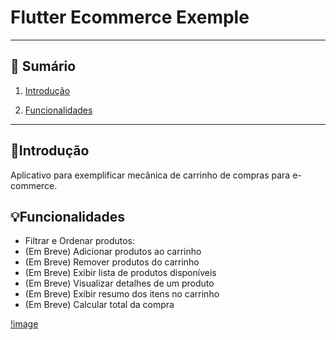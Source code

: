 # Flutter Ecommerce Exemple

---

## 🧾 Sumário

1. [Introdução](#introdução)

2. [Funcionalidades](#funcionalidades)


---

## 🛑Introdução

Aplicativo para exemplificar mecânica de carrinho de compras para e-commerce.


## 💡Funcionalidades

- Filtrar e Ordenar produtos:
- (Em Breve) Adicionar produtos ao carrinho
- (Em Breve) Remover produtos do carrinho
- (Em Breve) Exibir lista de produtos disponíveis
- (Em Breve) Visualizar detalhes de um produto
- (Em Breve) Exibir resumo dos itens no carrinho
- (Em Breve) Calcular total da compra

[!image]()
